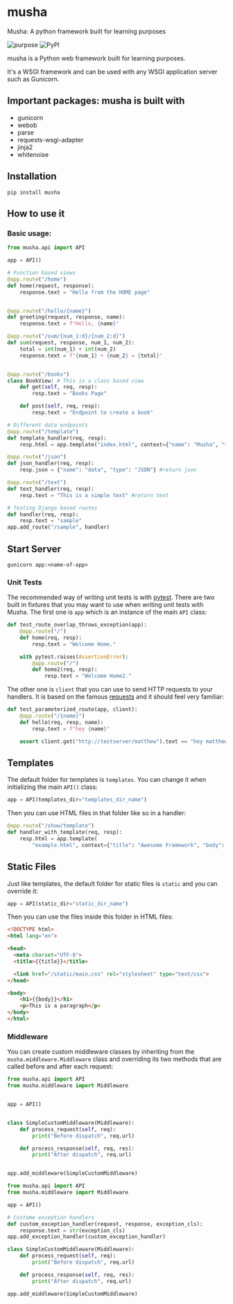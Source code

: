 # musha
Musha: A python framework built for learning purposes

![purpose](https://img.shields.io/badge/purpose-learning-green.svg)
![PyPI](https://img.shields.io/pypi/v/musha.svg)


musha is a Python web framework built for learning purposes.

It's a WSGI framework and can be used with any WSGI application server such as Gunicorn.

## Important packages: musha is built with

- gunicorn
- webob
- parse
- requests-wsgi-adapter
- jinja2
- whitenoise


## Installation

```shell
pip install musha
```

## How to use it

### Basic usage:

```python
from musha.api import API

app = API()

# Function based views
@app.route("/home")
def home(request, response):
    response.text = "Hello from the HOME page"


@app.route("/hello/{name}")
def greeting(request, response, name):
    response.text = f"Hello, {name}"

@app.route("/sum/{num_1:d}/{num_2:d}")
def sum(request, response, num_1, num_2):
    total = int(num_1) + int(num_2)
    response.text = f"{num_1} + {num_2} = {total}"


@app.route("/books")
class BookView: # This is a class based view
    def get(self, req, resp):
        resp.text = "Books Page"

    def post(self, req, resp):
        resp.text = "Endpoint to create a book"

# Different data endpoints
@app.route("/template")
def template_handler(req, resp):
    resp.html = app.template("index.html", context={"name": "Musha", "title": "Best Framework"}) #Return a template

@app.route("/json")
def json_handler(req, resp):
    resp.json = {"name": "data", "type": "JSON"} #return json

@app.route("/text")
def text_handler(req, resp):
    resp.text = "This is a simple text" #return text

# Testing Django based routes
def handler(req, resp):
    resp.text = "sample"
app.add_route("/sample", handler)


```

## Start Server

```shell
gunicorn app:<name-of-app>
```

### Unit Tests

The recommended way of writing unit tests is with [pytest](https://docs.pytest.org/en/latest/). There are two built in fixtures
that you may want to use when writing unit tests with Musha. The first one is `app` which is an instance of the main `API` class:

```python
def test_route_overlap_throws_exception(app):
    @app.route("/")
    def home(req, resp):
        resp.text = "Welcome Home."

    with pytest.raises(AssertionError):
        @app.route("/")
        def home2(req, resp):
            resp.text = "Welcome Home2."
```

The other one is `client` that you can use to send HTTP requests to your handlers. It is based on the famous [requests](http://docs.python-requests.org/en/master/) and it should feel very familiar:

```python
def test_parameterized_route(app, client):
    @app.route("/{name}")
    def hello(req, resp, name):
        resp.text = f"hey {name}"

    assert client.get("http://testserver/matthew").text == "hey matthew"
```

## Templates

The default folder for templates is `templates`. You can change it when initializing the main `API()` class:

```python
app = API(templates_dir="templates_dir_name")
```

Then you can use HTML files in that folder like so in a handler:

```python
@app.route("/show/template")
def handler_with_template(req, resp):
    resp.html = app.template(
        "example.html", context={"title": "Awesome Framework", "body": "welcome to the future!"})
```

## Static Files

Just like templates, the default folder for static files is `static` and you can override it:

```python
app = API(static_dir="static_dir_name")
```

Then you can use the files inside this folder in HTML files:

```html
<!DOCTYPE html>
<html lang="en">

<head>
  <meta charset="UTF-8">
  <title>{{title}}</title>

  <link href="/static/main.css" rel="stylesheet" type="text/css">
</head>

<body>
    <h1>{{body}}</h1>
    <p>This is a paragraph</p>
</body>
</html>
```

### Middleware

You can create custom middleware classes by inheriting from the `musha.middleware.Middleware` class and overriding its two methods
that are called before and after each request:

```python
from musha.api import API
from musha.middleware import Middleware


app = API()


class SimpleCustomMiddleware(Middleware):
    def process_request(self, req):
        print("Before dispatch", req.url)

    def process_response(self, req, res):
        print("After dispatch", req.url)


app.add_middleware(SimpleCustomMiddleware)
```

```python
from musha.api import API
from musha.middleware import Middleware

app = API()

# Custome exception handlers
def custom_exception_handler(request, response, exception_cls):
    response.text = str(exception_cls)
app.add_exception_handler(custom_exception_handler)

class SimpleCustomMiddleware(Middleware):
    def process_request(self, req):
        print("Before dispatch", req.url)

    def process_response(self, req, res):
        print("After dispatch", req.url)

app.add_middleware(SimpleCustomMiddleware)
```
